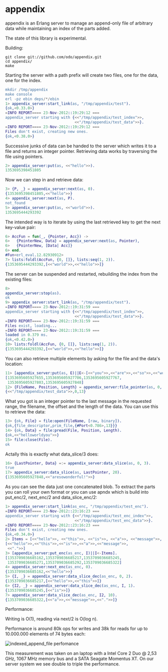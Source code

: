 # appendix

appendix is an Erlang server to manage an append-only file of arbitrary data while maintaining an index of the parts added.

The state of this library is experimental.

Building:
```
git clone git://github.com/odo/appendix.git
cd appendix/
make
```
Starting the server with a path prefix will create two files, one for the data, one for the index.
```erlang
mkdir /tmp/appendix
make console
erl -pz ebin deps/*/ebin
1> appendix_server:start_link(as, "/tmp/appendix/test").
{ok,<0.33.0>}
=INFO REPORT==== 23-Nov-2012::19:29:12 ===
appendix_server starting with {<<"/tmp/appendix/test_index">>,
                               <<"/tmp/appendix/test_data">>}.
=INFO REPORT==== 23-Nov-2012::19:29:12 ===
Files don't exist, creating new ones.
{ok,<0.38.0>}
```
Successive junks of data can be handed to the server which writes it to a file and returns an integer pointer.
Retrieving data works by traversing the file using pointers.

```erlang
2> appendix_server:put(as, <<"hello">>).
1353695398451805
```
Now we can step in and retrieve data:
```erlang
3> {P, _} = appendix_server:next(as, 0).
{1353695398451805,<<"hello">>}
4> appendix_server:next(as, P).
not_found
5> appendix_server:put(as, <<"world">>).
1353695444293392
```
The intended way is to iterate by using the last retrieved key to get the next key-value pair:
```erlang
6> AccFun = fun(_, {Pointer, Acc}) ->
6>   {PointerNew, Data} = appendix_server:next(as, Pointer),
6>   {PointerNew, [Data| Acc]}
6> end.
#Fun<erl_eval.12.82930912>
7> lists:foldl(AccFun, {0, []}, lists:seq(1, 2)).
{1353695444293392,[<<"world">>,<<"hello">>]}
```
The server can be suspended and restarted, rebuilding the index from the existing files:
```erlang
8> 
appendix_server:stop(as).
ok
9> appendix_server:start_link(as, "/tmp/appendix/test").
=INFO REPORT==== 23-Nov-2012::19:31:59 ===
appendix_server starting with {<<"/tmp/appendix/test_index">>,
                               <<"/tmp/appendix/test_data">>}.
=INFO REPORT==== 23-Nov-2012::19:31:59 ===
Files exist, loading...
=INFO REPORT==== 23-Nov-2012::19:31:59 ===
loaded in 0.379 ms.
{ok,<0.42.0>}
10> lists:foldl(AccFun, {0, []}, lists:seq(1, 2)).
{1353695444293392,[<<"world">>,<<"hello">>]}
```

You can also retrieve multiple elements by asking for the file and the data's location:
```erlang
11> [appendix_server:put(as, E)||E<-[<<"you">>,<<"are">>,<<"so">>,<<"wonderful">>,<<"!">>]].
[1353695605927655,1353695605927706,1353695605927767,
 1353695605927803,1353695605927848]
12> {FileName, Position, Length} = appendix_server:file_pointer(as, 0, 3).
{<<"/tmp/appendix/test_data">>,0,13}
```

What you got is an integer pointer to the last message in the requested range, the filename, the offset and the length of the data.
You can use this to retrieve the data:

```erlang
13> {ok, File} = file:open(FileName, [raw, binary]).
{ok,{file_descriptor,prim_file,{#Port<0.786>,13}}}
14> {ok, Data} = file:pread(File, Position, Length).
{ok,<<"helloworldyou">>}
15> file:close(File).
ok
```

Actally this is exactly what data_slice/3 does:
```erlang
16> {LastPointer, Data} =:= appendix_server:data_slice(as, 0, 3).
true
17> appendix_server:data_slice(as, LastPointer, 20).
{1353695605927848,<<"aresowonderful!">>}
```

As you can see the data just one concatenated blob.
To extract the parts you can roll your own format or you can use apndx which is build into put_enc/2, next_enc/2 and data_slice_enc/2:

```erlang
1> appendix_server:start_link(as_enc, "/tmp/appendix/test_enc").
=INFO REPORT==== 23-Nov-2012::23:16:23 ===
appendix_server starting with {<<"/tmp/appendix/test_enc_index">>,
                               <<"/tmp/appendix/test_enc_data">>}.
=INFO REPORT==== 23-Nov-2012::23:16:23 ===
Files don't exist, creating new ones.
{ok,<0.34.0>}
2> Items = [<<"hello">>, <<"this">>, <<"is">>, <<"a">>, <<"message">>, <<".">>].
[<<"hello">>,<<"this">>,<<"is">>,<<"a">>,<<"message">>,
 <<".">>]
3> [appendix_server:put_enc(as_enc, I)||I<-Items].
[1353709036685162,1353709036685217,1353709036685245,
 1353709036685271,1353709036685292,1353709036685322]
4> appendix_server:next_enc(as_enc, 0).
{1353709036685162,<<"hello">>}
5> {I, _} = appendix_server:data_slice_dec(as_enc, 0, 2). 
{1353709036685217,[<<"hello">>,<<"this">>]}
6> {I2, _} = appendix_server:data_slice_dec(as_enc, I, 1).      
{1353709036685245,[<<"is">>]}
7> appendix_server:data_slice_dec(as_enc, I2, 10).          
{1353709036685322,[<<"a">>,<<"message">>,<<".">>]}
```

Performance:

Writing is O(1), reading via next/2 is O(log n).

Performance is around 80k ops for writes and 38k for reads for up to 10.000.000 elements of 74 bytes each:

![indexed_append_file perfomance](https://raw.github.com/odo/appendix/master/private/perf.png "indexed_append_file perfomance")

This measurement was taken on an laptop with a Intel Core 2 Duo @ 2,53 GHz, 1067 MHz memory bus and a SATA Seagate Momentus XT.
On our server system we see double to triple the performance.